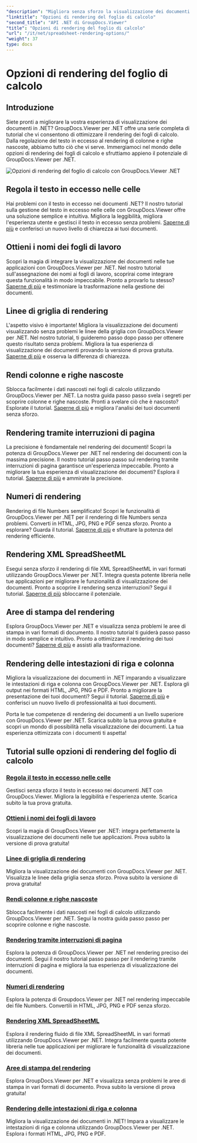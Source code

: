 ```yaml
---
"description": "Migliora senza sforzo la visualizzazione dei documenti in .NET con i tutorial di GroupDocs.Viewer. Impara a regolare il testo in eccesso, a visualizzare le linee della griglia e altro ancora."
"linktitle": "Opzioni di rendering del foglio di calcolo"
"second_title": "API .NET di GroupDocs.Viewer"
"title": "Opzioni di rendering del foglio di calcolo"
"url": "/it/net/spreadsheet-rendering-options/"
"weight": 37
type: docs
---
```

# Opzioni di rendering del foglio di calcolo

## Introduzione

Siete pronti a migliorare la vostra esperienza di visualizzazione dei documenti in .NET? GroupDocs.Viewer per .NET offre una serie completa di tutorial che vi consentono di ottimizzare il rendering dei fogli di calcolo. Dalla regolazione del testo in eccesso al rendering di colonne e righe nascoste, abbiamo tutto ciò che vi serve. Immergiamoci nel mondo delle opzioni di rendering dei fogli di calcolo e sfruttiamo appieno il potenziale di GroupDocs.Viewer per .NET.

![Opzioni di rendering del foglio di calcolo con GroupDocs.Viewer .NET](/viewer/spreadsheet-rendering-options/image.png)

## Regola il testo in eccesso nelle celle

Hai problemi con il testo in eccesso nei documenti .NET? Il nostro tutorial sulla gestione del testo in eccesso nelle celle con GroupDocs.Viewer offre una soluzione semplice e intuitiva. Migliora la leggibilità, migliora l'esperienza utente e gestisci il testo in eccesso senza problemi. [Saperne di più](./adjust-text-overflow-cells/) e conferisci un nuovo livello di chiarezza ai tuoi documenti.

## Ottieni i nomi dei fogli di lavoro

Scopri la magia di integrare la visualizzazione dei documenti nelle tue applicazioni con GroupDocs.Viewer per .NET. Nel nostro tutorial sull'assegnazione dei nomi ai fogli di lavoro, scoprirai come integrare questa funzionalità in modo impeccabile. Pronto a provarlo tu stesso? [Saperne di più](./get-worksheets-names/) e testimoniare la trasformazione nella gestione dei documenti.

## Linee di griglia di rendering

L'aspetto visivo è importante! Migliora la visualizzazione dei documenti visualizzando senza problemi le linee della griglia con GroupDocs.Viewer per .NET. Nel nostro tutorial, ti guideremo passo dopo passo per ottenere questo risultato senza problemi. Migliora la tua esperienza di visualizzazione dei documenti provando la versione di prova gratuita. [Saperne di più](./render-grid-lines/) e osserva la differenza di chiarezza.

## Rendi colonne e righe nascoste

Sblocca facilmente i dati nascosti nei fogli di calcolo utilizzando GroupDocs.Viewer per .NET. La nostra guida passo passo svela i segreti per scoprire colonne e righe nascoste. Pronti a svelare ciò che è nascosto? Esplorate il tutorial. [Saperne di più](./render-hidden-columns-rows/) e migliora l'analisi dei tuoi documenti senza sforzo.

## Rendering tramite interruzioni di pagina

La precisione è fondamentale nel rendering dei documenti! Scopri la potenza di GroupDocs.Viewer per .NET nel rendering dei documenti con la massima precisione. Il nostro tutorial passo passo sul rendering tramite interruzioni di pagina garantisce un'esperienza impeccabile. Pronto a migliorare la tua esperienza di visualizzazione dei documenti? Esplora il tutorial. [Saperne di più](./rendering-by-page-breaks/) e ammirate la precisione.

## Numeri di rendering

Rendering di file Numbers semplificato! Scopri le funzionalità di GroupDocs.Viewer per .NET per il rendering di file Numbers senza problemi. Converti in HTML, JPG, PNG e PDF senza sforzo. Pronto a esplorare? Guarda il tutorial. [Saperne di più](./rendering-numbers/) e sfruttare la potenza del rendering efficiente.

## Rendering XML SpreadSheetML

Esegui senza sforzo il rendering di file XML SpreadSheetML in vari formati utilizzando GroupDocs.Viewer per .NET. Integra questa potente libreria nelle tue applicazioni per migliorare le funzionalità di visualizzazione dei documenti. Pronto a scoprire il rendering senza interruzioni? Segui il tutorial. [Saperne di più](./rendering-xml-spreadsheetml/) sbloccarne il potenziale.

## Aree di stampa del rendering

Esplora GroupDocs.Viewer per .NET e visualizza senza problemi le aree di stampa in vari formati di documento. Il nostro tutorial ti guiderà passo passo in modo semplice e intuitivo. Pronto a ottimizzare il rendering dei tuoi documenti? [Saperne di più](./render-print-areas/) e assisti alla trasformazione.

## Rendering delle intestazioni di riga e colonna

Migliora la visualizzazione dei documenti in .NET imparando a visualizzare le intestazioni di riga e colonna con GroupDocs.Viewer per .NET. Esplora gli output nei formati HTML, JPG, PNG e PDF. Pronto a migliorare la presentazione dei tuoi documenti? Segui il tutorial. [Saperne di più](./render-row-column-headings/) e conferisci un nuovo livello di professionalità ai tuoi documenti.

Porta le tue competenze di rendering dei documenti a un livello superiore con GroupDocs.Viewer per .NET. Scarica subito la tua prova gratuita e scopri un mondo di possibilità nella visualizzazione dei documenti. La tua esperienza ottimizzata con i documenti ti aspetta!
## Tutorial sulle opzioni di rendering del foglio di calcolo
### [Regola il testo in eccesso nelle celle](./adjust-text-overflow-cells/)
Gestisci senza sforzo il testo in eccesso nei documenti .NET con GroupDocs.Viewer. Migliora la leggibilità e l'esperienza utente. Scarica subito la tua prova gratuita.
### [Ottieni i nomi dei fogli di lavoro](./get-worksheets-names/)
Scopri la magia di GroupDocs.Viewer per .NET: integra perfettamente la visualizzazione dei documenti nelle tue applicazioni. Prova subito la versione di prova gratuita!
### [Linee di griglia di rendering](./render-grid-lines/)
Migliora la visualizzazione dei documenti con GroupDocs.Viewer per .NET. Visualizza le linee della griglia senza sforzo. Prova subito la versione di prova gratuita!
### [Rendi colonne e righe nascoste](./render-hidden-columns-rows/)
Sblocca facilmente i dati nascosti nei fogli di calcolo utilizzando GroupDocs.Viewer per .NET. Segui la nostra guida passo passo per scoprire colonne e righe nascoste.
### [Rendering tramite interruzioni di pagina](./rendering-by-page-breaks/)
Esplora la potenza di GroupDocs.Viewer per .NET nel rendering preciso dei documenti. Segui il nostro tutorial passo passo per il rendering tramite interruzioni di pagina e migliora la tua esperienza di visualizzazione dei documenti.
### [Numeri di rendering](./rendering-numbers/)
Esplora la potenza di Groupdocs.Viewer per .NET nel rendering impeccabile dei file Numbers. Convertili in HTML, JPG, PNG e PDF senza sforzo.
### [Rendering XML SpreadSheetML](./rendering-xml-spreadsheetml/)
Esplora il rendering fluido di file XML SpreadSheetML in vari formati utilizzando GroupDocs.Viewer per .NET. Integra facilmente questa potente libreria nelle tue applicazioni per migliorare le funzionalità di visualizzazione dei documenti.
### [Aree di stampa del rendering](./render-print-areas/)
Esplora GroupDocs.Viewer per .NET e visualizza senza problemi le aree di stampa in vari formati di documento. Prova subito la versione di prova gratuita!
### [Rendering delle intestazioni di riga e colonna](./render-row-column-headings/)
Migliora la visualizzazione dei documenti in .NET! Impara a visualizzare le intestazioni di riga e colonna utilizzando GroupDocs.Viewer per .NET. Esplora i formati HTML, JPG, PNG e PDF.